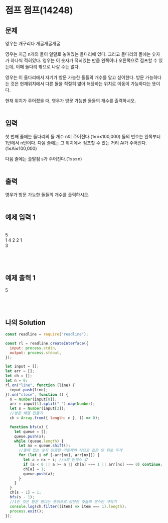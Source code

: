 # 점프 점프(14248)

## 문제

영우는 개구리다 개굴개굴개굴

영우는 지금 n개의 돌이 일렬로 놓여있는 돌다리에 있다. 그리고 돌다리의 돌에는 숫자가 하나씩 적혀있다. 영우는 이 숫자가 적혀있는 만큼 왼쪽이나 오른쪽으로 점프할 수 있는데, 이때 돌다리 밖으로 나갈 수는 없다.

영우는 이 돌다리에서 자기가 방문 가능한 돌들의 개수를 알고 싶어한다. 방문 가능하다는 것은 현재위치에서 다른 돌을 적절히 밟아 해당하는 위치로 이동이 가능하다는 뜻이다.

현재 위치가 주어졌을 때, 영우가 방문 가능한 돌들의 개수를 출력하시오.
<br/>
<br/>

## 입력

첫 번째 줄에는 돌다리의 돌 개수 n이 주어진다.(1≤n≤100,000) 돌의 번호는 왼쪽부터 1번에서 n번이다. 다음 줄에는 그 위치에서 점프할 수 있는 거리 Ai가 주어진다.(1≤Ai≤100,000)

다음 줄에는 출발점 s가 주어진다.(1≤s≤n)
<br/>
<br/>

## 출력

영우가 방문 가능한 돌들의 개수를 출력하시오.
<br/>
<br/>

## 예제 입력 1
<br/>5
<br/>1 4 2 2 1
<br/>3

<br/>
<br/>

## 예제 출력 1

5

<br/>
<br/>

## 나의 Solution

```javascript
const readline = require("readline");

const rl = readline.createInterface({
  input: process.stdin,
  output: process.stdout,
});

let input = [];
let arr = [];
let ch = [];
let n = 0;
rl.on("line", function (line) {
  input.push(line);
}).on("close", function () {
  n = Number(input[0]);
  arr = input[1].split(" ").map(Number);
  let s = Number(input[2]);
  //방문 배열 만들기
  ch = Array.from({ length: n }, () => 0);

  function bfs(x) {
    let queue = [];
    queue.push(x);
    while (queue.length) {
      let nx = queue.shift();
      //돌에 있는 숫자 만큼만 이동해야 하므로 값은 앞 뒤로 두개
      for (let i of [-arr[nx], arr[nx]]) {
        let a = nx + i; //a의 인덱스 값
        if (a < 0 || a >= n || ch[a] === 1 || arr[nx] === 0) continue;
        ch[a] = 1;
        queue.push(a);
      }
    }
  }
  ch[s - 1] = 1;
  bfs(s - 1);
  //1인 것은 방문 했다는 뜻이므로 방문한 것들의 갯수만 구하기
  console.log(ch.filter((item) => item === 1).length);
  process.exit();
});

```
